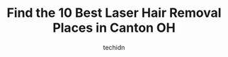 ---
layout: ampstory
image: https://i0.wp.com/www.depkes.org/wp-content/uploads/2023/06/laser-hair-removal-0-in-canton-oh-1685857746.jpeg?resize=640,853
author: techidn
featured: false
description: Discover the impressive array of Laser Hair Removal options in Canton OH, where you can find 10 of the largest Laser Hair Removal establishments in the area. From renowned classics to hidden
title: Find the 10 Best Laser Hair Removal Places in Canton OH
cover:
   title: Find the 10 Best Laser Hair Removal Places in Canton OH
   subtitle: Rickpate
   background: https://www.depkes.org/wp-content/uploads/2023/06/laser-hair-removal-0-in-canton-oh-1685857746.jpeg

pages: 
 - layout: thirds
   top: <h1>#1 Ohio Laser & Wellness Centers - Chinyere Orafu, MD</h1>
   bottom: "<p>Kelsey was wonderful! Paid attention to my comfort, was knowledgeable, and friendly. The best! Dr. Orafu also takes care of me for fillers/etc and I never look overdon</p>"
   background: https://www.depkes.org/wp-content/uploads/2023/06/laser-hair-removal-1-in-canton-oh-1685857748.png
   backgroundblur: true
 - layout: thirds
   top: <h1>#2 Milan Laser Hair Removal</h1>
   bottom: "<p>Just recently started my laser hair removal process and I am beyond excited to finally be doing something for myself! I checked various businesses offering the service an</p>"
   background: https://www.depkes.org/wp-content/uploads/2023/06/laser-hair-removal-2-in-canton-oh-1685857749.png
   cta:
      link: https://www.depkes.org/blog/find-the-10-best-laser-hair-removal-places-in-canton-oh/
      text: Find the 10 Best Laser Hair Removal Places in Canton OH
 - layout: thirds
   top: <h1>#3 European Wax Center</h1>
   bottom: "<p>4350 Belden Village St NW, Canton, OH 44718, United States</p>"
   background: https://www.depkes.org/wp-content/uploads/2023/06/laser-hair-removal-3-in-canton-oh-1685857749.png
   cta:
      link: https://www.depkes.org/blog/find-the-10-best-laser-hair-removal-places-in-canton-oh/
      text: Find the 10 Best Laser Hair Removal Places in Canton OH
 - layout: thirds
   top: <h1>#4 SHINE SALON & SPA</h1>
   bottom: "<p>4666 Hills and Dales Rd NW, Canton, OH 44708, United States</p>"
   background: https://plus.unsplash.com/premium_photo-1664640458616-3c74f8cb4589?ixlib=rb-4.0.3&ixid=MnwxMjA3fDB8MHxwaG90by1wYWdlfHx8fGVufDB8fHx8&auto=format&fit=crop&w=640&h=853&q=80
   cta:
      link: https://www.depkes.org/blog/find-the-10-best-laser-hair-removal-places-in-canton-oh/
      text: Find the 10 Best Laser Hair Removal Places in Canton OH
 - layout: thirds
   top: <h1>#5 The Spa At Atrium</h1>
   bottom: "<p>4151 Holiday St NW, Canton, OH 44718, United States</p>"
   background: https://images.unsplash.com/photo-1567360425618-1594206637d2?ixlib=rb-4.0.3&ixid=MnwxMjA3fDB8MHxwaG90by1wYWdlfHx8fGVufDB8fHx8&auto=format&fit=crop&w=640&h=853&q=80
   cta:
      link: https://www.depkes.org/blog/find-the-10-best-laser-hair-removal-places-in-canton-oh/
      text: Find the 10 Best Laser Hair Removal Places in Canton OH
 - layout: thirds
   top: <h1>#6 Aesthetic Therapy</h1>
   bottom: "<p>3730 Whipple Ave NW Suite 200, Canton, OH 44718, United States</p>"
   background: https://images.unsplash.com/photo-1557672172-298e090bd0f1?ixlib=rb-4.0.3&ixid=MnwxMjA3fDB8MHxwaG90by1wYWdlfHx8fGVufDB8fHx8&auto=format&fit=crop&w=640&h=853&q=80
   cta:
      link: https://www.depkes.org/blog/find-the-10-best-laser-hair-removal-places-in-canton-oh/
      text: Find the 10 Best Laser Hair Removal Places in Canton OH
 - layout: thirds
   top: <h1>#7 Aura Salon & Spa</h1>
   bottom: "<p>1703 Fulton Rd. N.W. Canton,Ohio 44703, Canton, OH 44702, United States</p>"
   background: https://images.unsplash.com/photo-1462556791646-c201b8241a94?ixlib=rb-4.0.3&ixid=MnwxMjA3fDB8MHxwaG90by1wYWdlfHx8fGVufDB8fHx8&auto=format&fit=crop&w=640&h=853&q=80
   cta:
      link: https://www.depkes.org/blog/find-the-10-best-laser-hair-removal-places-in-canton-oh/
      text: Find the 10 Best Laser Hair Removal Places in Canton OH
 - layout: thirds
   middle: Continue reading...
   background: https://images.unsplash.com/photo-1533998839656-76f5e4b2bccb?ixlib=rb-4.0.3&ixid=MnwxMjA3fDB8MHxwaG90by1wYWdlfHx8fGVufDB8fHx8&auto=format&fit=crop&w=640&h=853&q=80
   cta:
      link: https://www.depkes.org/blog/find-the-10-best-laser-hair-removal-places-in-canton-oh/
      text: Find the 10 Best Laser Hair Removal Places in Canton OH
      
---